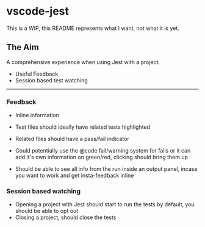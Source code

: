 # vscode-jest

This is a WIP, this README represents what I want, not what it is yet.

## The Aim

A comprehensive experience when using Jest with a project. 

* Useful Feedback
* Session based test watching

---

### Feedback

* Inline information
 * Test files should ideally have related tests highlighted
 * Related files should have a pass/fail indicator

* Could potentially use the @code fail/warning system for fails or it can add it's own information on green/red, clicking should bring them up
* Should be able to see all info from the run inside an output panel, incase you want to work and get insta-feedback inline

### Session based watching

* Opening a project with Jest should start to run the tests by default, you should be able to opt out
* Closing a project, should close the tests
